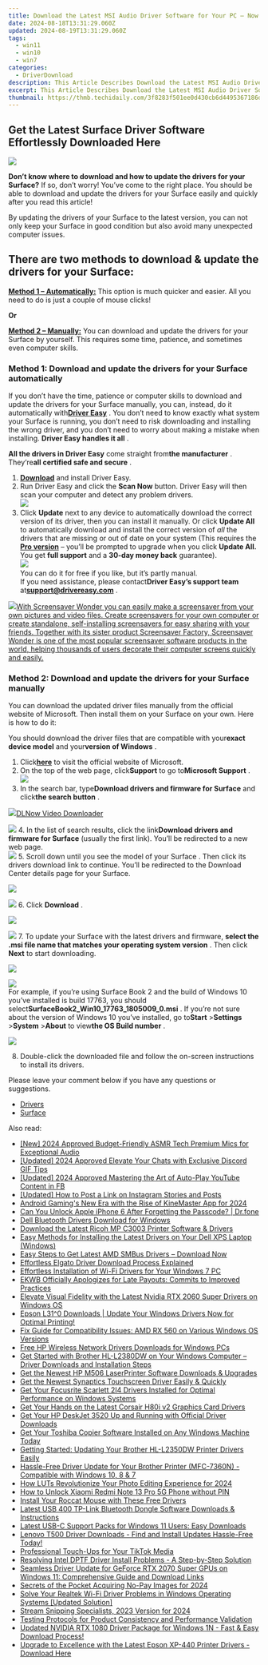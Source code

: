 ```yaml
---
title: Download the Latest MSI Audio Driver Software for Your PC – Now!
date: 2024-08-18T13:31:29.060Z
updated: 2024-08-19T13:31:29.060Z
tags:
  - win11
  - win10
  - win7
categories:
  - DriverDownload
description: This Article Describes Download the Latest MSI Audio Driver Software for Your PC – Now!
excerpt: This Article Describes Download the Latest MSI Audio Driver Software for Your PC – Now!
thumbnail: https://thmb.techidaily.com/3f8283f501ee0d430cb6d4495367186d5cee7442e26fa273382b19ae26cbaade.png
---
```


## Get the Latest Surface Driver Software Effortlessly Downloaded Here

![](https://images.drivereasy.com/wp-content/uploads/2018/12/0004-278x300.png)

 **Don’t know where to download and how to update the drivers for your Surface?** If so, don’t worry! You’ve come to the right place. You should be able to download and update the drivers for your Surface easily and quickly after you read this article!

 By updating the drivers of your Surface to the latest version, you can not only keep your Surface in good condition but also avoid many unexpected computer issues.

## **There are two methods to download & update the drivers for your Surface:**

[**Method 1 – Automatically:**](https://tools.techidaily.com/drivereasy/download/) This option is much quicker and easier. All you need to do is just a couple of mouse clicks!

**Or**

[**Method 2 – Manually:**](https://tools.techidaily.com/drivereasy/download/)  You can download and update the drivers for your Surface by yourself. This requires some time, patience, and sometimes even computer skills.

### Method 1: Download and update the drivers for your Surface automatically

 If you don’t have the time, patience or computer skills to download and update the drivers for your Surface manually, you can, instead, do it automatically with[**Driver Easy**](https://tools.techidaily.com/drivereasy/download/) .  You don’t need to know exactly what system your Surface is running, you don’t need to risk downloading and installing the wrong driver, and you don’t need to worry about making a mistake when installing. **Driver Easy handles it all** .

**All the drivers in Driver Easy** come straight from**the manufacturer** . They‘re**all certified safe and secure** .

1. **[Download](https://tools.techidaily.com/drivereasy/download/)**  and install Driver Easy.
2. Run Driver Easy and click the **Scan Now**  button. Driver Easy will then scan your computer and detect any problem drivers.  
![](https://images.drivereasy.com/wp-content/uploads/2018/12/Snap725.png)
3. Click **Update**  next to any device to automatically download the correct version of its driver, then you can install it manually. Or click **Update All**  to automatically download and install the correct version of _all_  the drivers that are missing or out of date on your system (This requires the **[Pro version](https://tools.techidaily.com/drivereasy/download/)**  – you’ll be prompted to upgrade when you click **Update All.** You get **full support**  and a **30-day money back**  guarantee).  
![](https://images.drivereasy.com/wp-content/uploads/2018/12/Snap726.png)  
 You can do it for free if you like, but it’s partly manual.  
 If you need assistance, please contact**Driver Easy’s support team** at[**support@drivereasy.com**](https://tools.techidaily.com/drivereasy/download/) .

<!-- affiliate ads begin -->
<a href="https://secure.2checkout.com/order/checkout.php?PRODS=195080&QTY=1&AFFILIATE=108875&CART=1"><img src="https://www.blumentals.net/scrwonder/images/screensaver-software.png" border="0">With Screensaver Wonder you can easily make a screensaver from your own pictures and video files. Create screensavers for your own computer or create standalone, self-installing screensavers for easy sharing with your friends. Together with its sister product Screensaver Factory, Screensaver Wonder is one of the most popular screensaver software products in the world, helping thousands of users decorate their computer screens quickly and easily.</a>
<!-- affiliate ads end -->
### Method 2: Download and update the drivers for your Surface manually

 You can download the updated driver files manually from the official website of Microsoft. Then install them on your Surface on your own. Here is how to do it:

 You should download the driver files that are compatible with your**exact device model** and your**version of Windows** .

1. Click[**here**](https://www.microsoft.com/en-us/) to visit the official website of Microsoft.
2. On the top of the web page, click**Support** to go to**Microsoft Support** .  
![](https://images.drivereasy.com/wp-content/uploads/2018/12/Snap728.png)
3. In the search bar, type**Download drivers and firmware for Surface** and click**the search button** .  
<!-- affiliate ads begin -->
<a href="https://secure.2checkout.com/order/checkout.php?PRODS=4712430&QTY=1&AFFILIATE=108875&CART=1"><img src="https://secure.avangate.com/images/merchant/c404a5adbf90e09631678b13b05d9d7a/products/dlnow_256.png" border="0">DLNow Video Downloader</a>
<!-- affiliate ads end -->
![](https://images.drivereasy.com/wp-content/uploads/2018/12/Snap729.png)
4. In the list of search results, click the link**Download drivers and firmware for Surface** (usually the first link). You’ll be redirected to a new web page.  
![](https://images.drivereasy.com/wp-content/uploads/2018/12/Snap730-1.png)
5. Scroll down until you see the model of your Surface  . Then click its drivers download link to continue. You’ll be redirected to the Download Center details page for your Surface.  
<!-- affiliate ads begin -->
<a href="https://secure.2checkout.com/order/checkout.php?PRODS=4728277&QTY=1&AFFILIATE=108875&CART=1"><img src="https://secure.avangate.com/images/merchant/f7f07e7dab09533bc71247a5b29a7373/products/1_iDeviceMessageBox.png" border="0"></a>
<!-- affiliate ads end -->
![](https://images.drivereasy.com/wp-content/uploads/2018/12/Snap731.png)
6. Click **Download**  .  
<!-- affiliate ads begin -->
<a href="https://store.bitdefender.com/affiliate.php?ACCOUNT=BITLATIN&AFFILIATE=108875&PATH=http%3A%2F%2Fwww.bitdefender.com%2Fbusiness%3FAFFILIATE%3D108875%26RESOURCE%3D30%2525%2BOff%2Ball%2BGravityZone%2BProducts"><img src="https://www.bitdefender.com/content/dam/bitdefender/business/campaign/1200X628.png" border="0"></a>
<!-- affiliate ads end -->
![](https://images.drivereasy.com/wp-content/uploads/2018/12/Snap732.png)
7. To update your Surface with the latest drivers and firmware,   **select the .msi file name that matches your operating system version** . Then click **Next**  to start downloading.  
<!-- affiliate ads begin -->
<a href="https://secure.2checkout.com/order/checkout.php?PRODS=19080710&QTY=1&AFFILIATE=108875&CART=1"><img src="https://smart-seo-tool.com/images/SmartSEOAuditorBox.png" border="0"></a>
<!-- affiliate ads end -->
![](https://images.drivereasy.com/wp-content/uploads/2018/12/Snap733.png)  
 For example, if you’re using Surface Book 2 and the build of Windows 10 you’ve installed is build 17763, you should select**SurfaceBook2\_Win10\_17763\_1805009\_0.msi** . If you’re not sure about the version of Windows 10 you’ve installed, go to**Start** \>**Settings** \>**System** \>**About** to view**the OS Build number** .
<!-- affiliate ads begin -->
<a href="https://shop.mondly.com/affiliate.php?ACCOUNT=ATISTUDI&AFFILIATE=108875&PATH=https%3A%2F%2Fwww.mondly.com%3FAFFILIATE%3D108875%26RESOURCE%3D%2BEducational%2B970x90%2B"><img src="https://secure.avangate.com/images/merchant/69c418c33ec2e1a4267fa9bb77fa1428/educational-970x90.gif" border="0"></a>
<!-- affiliate ads end -->
8. Double-click the downloaded file and follow the on-screen instructions to install its drivers.

Please leave your comment below if you have any questions or suggestions.

* [Drivers](https://tools.techidaily.com/drivereasy/download/)
* [Surface](https://tools.techidaily.com/drivereasy/download/)

<ins class="adsbygoogle"
     style="display:block"
     data-ad-format="autorelaxed"
     data-ad-client="ca-pub-7571918770474297"
     data-ad-slot="1223367746"></ins>



<ins class="adsbygoogle"
     style="display:block"
     data-ad-client="ca-pub-7571918770474297"
     data-ad-slot="8358498916"
     data-ad-format="auto"
     data-full-width-responsive="true"></ins>

<span class="atpl-alsoreadstyle">Also read:</span>
<div><ul>
<li><a href="https://fox-helps.techidaily.com/new-2024-approved-budget-friendly-asmr-tech-premium-mics-for-exceptional-audio/"><u>[New] 2024 Approved  Budget-Friendly ASMR Tech  Premium Mics for Exceptional Audio</u></a></li>
<li><a href="https://discord-videos.techidaily.com/updated-2024-approved-elevate-your-chats-with-exclusive-discord-gif-tips/"><u>[Updated] 2024 Approved  Elevate Your Chats with Exclusive Discord GIF Tips</u></a></li>
<li><a href="https://facebook-videos.techidaily.com/updated-2024-approved-mastering-the-art-of-auto-play-youtube-content-in-fb/"><u>[Updated] 2024 Approved  Mastering the Art of Auto-Play YouTube Content in FB</u></a></li>
<li><a href="https://instagram-video-files.techidaily.com/updated-how-to-post-a-link-on-instagram-stories-and-posts/"><u>[Updated] How to Post a Link on Instagram Stories and Posts</u></a></li>
<li><a href="https://fox-glue.techidaily.com/android-gamings-new-era-with-the-rise-of-kinemaster-app-for-2024/"><u>Android Gaming's New Era with the Rise of KineMaster App for 2024</u></a></li>
<li><a href="https://iphone-unlock.techidaily.com/can-you-unlock-apple-iphone-6-after-forgetting-the-passcode-drfone-by-drfone-ios/"><u>Can You Unlock Apple iPhone 6 After Forgetting the Passcode? | Dr.fone</u></a></li>
<li><a href="https://win-amazing.techidaily.com/dell-bluetooth-drivers-download-for-windows/"><u>Dell Bluetooth Drivers Download for Windows</u></a></li>
<li><a href="https://win-amazing.techidaily.com/download-the-latest-ricoh-mp-c3003-printer-software-and-drivers/"><u>Download the Latest Ricoh MP C3003 Printer Software & Drivers</u></a></li>
<li><a href="https://win-amazing.techidaily.com/easy-methods-for-installing-the-latest-drivers-on-your-dell-xps-laptop-windows/"><u>Easy Methods for Installing the Latest Drivers on Your Dell XPS Laptop (Windows)</u></a></li>
<li><a href="https://win-amazing.techidaily.com/1722965851457-easy-steps-to-get-latest-amd-smbus-drivers-download-now/"><u>Easy Steps to Get Latest AMD SMBus Drivers – Download Now</u></a></li>
<li><a href="https://win-amazing.techidaily.com/effortless-elgato-driver-download-process-explained/"><u>Effortless Elgato Driver Download Process Explained</u></a></li>
<li><a href="https://win-amazing.techidaily.com/effortless-installation-of-wi-fi-drivers-for-your-windows-7-pc/"><u>Effortless Installation of Wi-Fi Drivers for Your Windows 7 PC</u></a></li>
<li><a href="https://hardware-tips.techidaily.com/ekwb-officially-apologizes-for-late-payouts-commits-to-improved-practices/"><u>EKWB Officially Apologizes for Late Payouts: Commits to Improved Practices</u></a></li>
<li><a href="https://win-amazing.techidaily.com/elevate-visual-fidelity-with-the-latest-nvidia-rtx-2060-super-drivers-on-windows-os/"><u>Elevate Visual Fidelity with the Latest Nvidia RTX 2060 Super Drivers on Windows OS</u></a></li>
<li><a href="https://win-amazing.techidaily.com/epson-l310-downloads-update-your-windows-drivers-now-for-optimal-printing/"><u>Epson L31^0 Downloads | Update Your Windows Drivers Now for Optimal Printing!</u></a></li>
<li><a href="https://win-amazing.techidaily.com/fix-guide-for-compatibility-issues-amd-rx-560-on-various-windows-os-versions/"><u>Fix Guide for Compatibility Issues: AMD RX 560 on Various Windows OS Versions</u></a></li>
<li><a href="https://win-amazing.techidaily.com/free-hp-wireless-network-drivers-downloads-for-windows-pcs/"><u>Free HP Wireless Network Drivers Downloads for Windows PCs</u></a></li>
<li><a href="https://win-amazing.techidaily.com/get-started-with-brother-hl-l2380dw-on-your-windows-computer-driver-downloads-and-installation-steps/"><u>Get Started with Brother HL-L2380DW on Your Windows Computer – Driver Downloads and Installation Steps</u></a></li>
<li><a href="https://win-amazing.techidaily.com/get-the-newest-hp-m506-laserprinter-software-downloads-and-upgrades/"><u>Get the Newest HP M506 LaserPrinter Software Downloads & Upgrades</u></a></li>
<li><a href="https://win-amazing.techidaily.com/get-the-newest-synaptics-touchscreen-driver-easily-and-quickly/"><u>Get the Newest Synaptics Touchscreen Driver Easily & Quickly</u></a></li>
<li><a href="https://win-amazing.techidaily.com/get-your-focusrite-scarlett-2i4-drivers-installed-for-optimal-performance-on-windows-systems/"><u>Get Your Focusrite Scarlett 2I4 Drivers Installed for Optimal Performance on Windows Systems</u></a></li>
<li><a href="https://win-amazing.techidaily.com/get-your-hands-on-the-latest-corsair-h80i-v2-graphics-card-drivers/"><u>Get Your Hands on the Latest Corsair H80i v2 Graphics Card Drivers</u></a></li>
<li><a href="https://win-amazing.techidaily.com/get-your-hp-deskjet-3520-up-and-running-with-official-driver-downloads/"><u>Get Your HP DeskJet 3520 Up and Running with Official Driver Downloads</u></a></li>
<li><a href="https://win-amazing.techidaily.com/get-your-toshiba-copier-software-installed-on-any-windows-machine-today/"><u>Get Your Toshiba Copier Software Installed on Any Windows Machine Today</u></a></li>
<li><a href="https://win-amazing.techidaily.com/getting-started-updating-your-brother-hl-l2350dw-printer-drivers-easily/"><u>Getting Started: Updating Your Brother HL-L2350DW Printer Drivers Easily</u></a></li>
<li><a href="https://win-amazing.techidaily.com/hassle-free-driver-update-for-your-brother-printer-mfc-7360n-compatible-with-windows-10-8-and-7/"><u>Hassle-Free Driver Update for Your Brother Printer (MFC-7360N) - Compatible with Windows 10, 8 & 7</u></a></li>
<li><a href="https://some-techniques.techidaily.com/how-luts-revolutionize-your-photo-editing-experience-for-2024/"><u>How LUTs Revolutionize Your Photo Editing Experience for 2024</u></a></li>
<li><a href="https://unlock-android.techidaily.com/how-to-unlock-xiaomi-redmi-note-13-pro-5g-phone-without-pin-by-drfone-android/"><u>How to Unlock Xiaomi Redmi Note 13 Pro 5G Phone without PIN</u></a></li>
<li><a href="https://win-amazing.techidaily.com/install-your-roccat-mouse-with-these-free-drivers/"><u>Install Your Roccat Mouse with These Free Drivers</u></a></li>
<li><a href="https://win-amazing.techidaily.com/latest-usb-400-tp-link-bluetooth-dongle-software-downloads-and-instructions/"><u>Latest USB 400 TP-Link Bluetooth Dongle Software Downloads & Instructions</u></a></li>
<li><a href="https://win-amazing.techidaily.com/latest-usb-c-support-packs-for-windows-11-users-easy-downloads/"><u>Latest USB-C Support Packs for Windows 11 Users: Easy Downloads</u></a></li>
<li><a href="https://win-amazing.techidaily.com/1722962600343-lenovo-t500-driver-downloads-find-and-install-updates-hassle-free-today/"><u>Lenovo T500 Driver Downloads - Find and Install Updates Hassle-Free Today!</u></a></li>
<li><a href="https://extra-lessons.techidaily.com/professional-touch-ups-for-your-tiktok-media/"><u>Professional Touch-Ups for Your TikTok Media</u></a></li>
<li><a href="https://win-amazing.techidaily.com/resolving-intel-dptf-driver-install-problems-a-step-by-step-solution/"><u>Resolving Intel DPTF Driver Install Problems - A Step-by-Step Solution</u></a></li>
<li><a href="https://win-amazing.techidaily.com/seamless-driver-update-for-geforce-rtx-2070-super-gpus-on-windows-11-comprehensive-guide-and-download-links/"><u>Seamless Driver Update for GeForce RTX 2070 Super GPUs on Windows 11: Comprehensive Guide and Download Links</u></a></li>
<li><a href="https://extra-guidance.techidaily.com/secrets-of-the-pocket-acquiring-no-pay-images-for-2024/"><u>Secrets of the Pocket  Acquiring No-Pay Images for 2024</u></a></li>
<li><a href="https://win-amazing.techidaily.com/solve-your-realtek-wi-fi-driver-problems-in-windows-operating-systems-updated-solution/"><u>Solve Your Realtek Wi-Fi Driver Problems in Windows Operating Systems [Updated Solution]</u></a></li>
<li><a href="https://facebook-videos.techidaily.com/stream-snipping-specialists-2023-version-for-2024/"><u>Stream Snipping Specialists, 2023 Version for 2024</u></a></li>
<li><a href="https://win-amazing.techidaily.com/1722970022652-testing-protocols-for-product-consistency-and-performance-validation/"><u>Testing Protocols for Product Consistency and Performance Validation</u></a></li>
<li><a href="https://win-amazing.techidaily.com/updated-nvidia-rtx-1080-driver-package-for-windows-1n-fast-and-easy-download-process/"><u>Updated NVIDIA RTX 1080 Driver Package for Windows 1N - Fast & Easy Download Process!</u></a></li>
<li><a href="https://win-amazing.techidaily.com/1722974927549-upgrade-to-excellence-with-the-latest-epson-xp-440-printer-drivers-download-here/"><u>Upgrade to Excellence with the Latest Epson XP-440 Printer Drivers - Download Here</u></a></li>
</ul></div>

